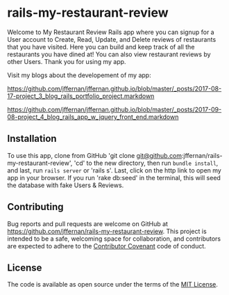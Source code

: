 # rails-my-restaurant-review

Welcome to My Restaurant Review Rails app where you can signup for a User account to Create, Read, Update, and Delete reviews of restaurants that you have visited. Here you can build and keep track of all the restaurants you have dined at! You can also view restaurant reviews by other Users.  Thank you for using my app.

Visit my blogs about the developement of my app:

https://github.com/jffernan/jffernan.github.io/blob/master/_posts/2017-08-17-project_3_blog_rails_portfolio_project.markdown

https://github.com/jffernan/jffernan.github.io/blob/master/_posts/2017-09-08-project_4_blog_rails_app_w_jquery_front_end.markdown

## Installation

To use this app, clone from GitHub 'git clone git@github.com:jffernan/rails-my-restaurant-review', 'cd' to the new directory, then run `bundle install`, and last, run `rails server` or 'rails s'. Last, click on the http link to open my app in your browser. If you run 'rake db:seed' in the terminal, this will seed the database with fake Users & Reviews.

## Contributing

Bug reports and pull requests are welcome on GitHub at https://github.com/jffernan/rails-my-restaurant-review. This project is intended to be a safe, welcoming space for collaboration, and contributors are expected to adhere to the [Contributor Covenant](http://contributor-covenant.org) code of conduct.

## License

The code is available as open source under the terms of the [MIT License](http://opensource.org/licenses/MIT).
